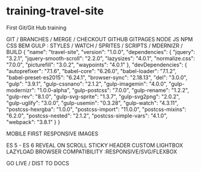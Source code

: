 # training-travel-site
First Git/Git Hub training

GIT / BRANCHES / MERGE / CHECKOUT
GITHUB
GITPAGES
NODE JS
NPM
CSS
BEM
GULP : STYLES / WATCH / SPRITES / SCRIPTS / MDERNIZR / BUILD
{
  "name": "travel-site",
  "version": "1.0.0",
  "dependencies": {
    "jquery": "3.2.1",
    "jquery-smooth-scroll": "2.2.0",
    "lazysizes": "4.0.1",
    "normalize.css": "7.0.0",
    "picturefill": "3.0.2",
    "waypoints": "4.0.1"
  },
  "devDependencies": {
    "autoprefixer": "7.1.6",
    "babel-core": "6.26.0",
    "babel-loader": "7.1.2",
    "babel-preset-es2015": "6.24.1",
    "browser-sync": "2.18.13",
    "del": "3.0.0",
    "gulp": "3.9.1",
    "gulp-cssnano": "2.1.2",
    "gulp-imagemin": "4.0.0",
    "gulp-modernizr": "1.0.0-alpha",
    "gulp-postcss": "7.0.0",
    "gulp-rename": "1.2.2",
    "gulp-rev": "8.1.0",
    "gulp-svg-sprite": "1.3.7",
    "gulp-svg2png": "2.0.2",
    "gulp-uglify": "3.0.0",
    "gulp-usemin": "0.3.28",
    "gulp-watch": "4.3.11",
    "postcss-hexrgba": "1.0.0",
    "postcss-import": "11.0.0",
    "postcss-mixins": "6.2.0",
    "postcss-nested": "2.1.2",
    "postcss-simple-vars": "4.1.0",
    "webpack": "3.8.1"
  }
}

MOBILE FIRST
RESPONSIVE IMAGES

ES 5 - ES 6
REVEAL ON SCROLL
STICKY HEADER
CUSTOM LIGHTBOX
LAZYLOAD
BROWSER COMPATIBILITY :RESPONSIVE/SVG/FLEXBOX

GO LIVE / DIST TO DOCS

